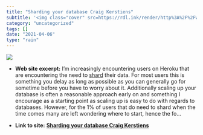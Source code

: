 ```yaml
---
title: "Sharding your database Craig Kerstiens"
subtitle: '<img class="cover" src=https://rdl.ink/render/http%3A%2F%2Fwww.craigkerstiens.com%2F2012%2F11%2F30%2...'
category: "uncategorized"
tags: []
date: "2021-04-06"
type: "rain"
---
```

<img class="cover" src=https://rdl.ink/render/http%3A%2F%2Fwww.craigkerstiens.com%2F2012%2F11%2F30%2Fsharding-your-database>



* **Web site excerpt:** I’m increasingly encountering users on Heroku that are encountering the need to [shard](http://en.wikipedia.org/wiki/Shard_(database_architecture)) their data. For most users this is something you delay as long as possible as you can generally go for sometime before you have to worry about it. Additionally scaling up your database is often a reasonable approach early on and something I encourage as a starting point as scaling up is easy to do with regards to databases. However, for the 1% of users that do need to shard when the time comes many are left wondering where to start, hence the fo...

* **Link to site:** **[Sharding your database Craig Kerstiens](http://www.craigkerstiens.com/2012/11/30/sharding-your-database)**